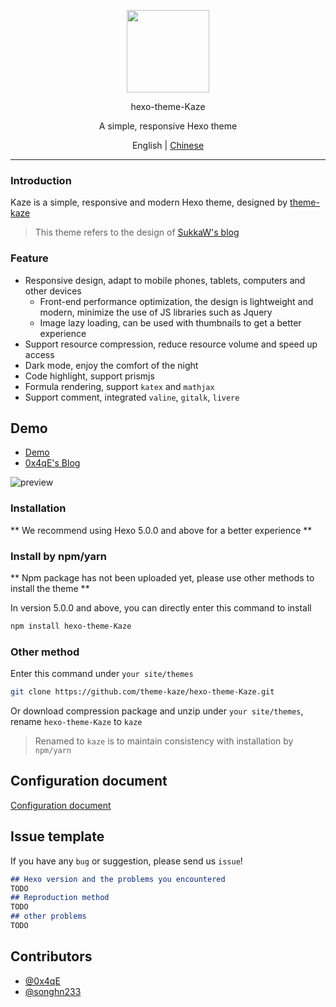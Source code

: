 <p align="center">
  <img src="https://avatars3.githubusercontent.com/u/68339006?s=200&v=4" width="132">
</p>
<p align="center">hexo-theme-Kaze</p>
<p align="center">A simple, responsive Hexo theme</p>
<p align="center">English | <a href="README.md">Chinese</a></p>

---

### Introduction

Kaze is a simple, responsive and modern Hexo theme, designed by [theme-kaze](https://github.com/theme-kaze)

> This theme refers to the design of [SukkaW's blog](https://blog.skk.moe/)

### Feature

+ Responsive design, adapt to mobile phones, tablets, computers and other devices
  + Front-end performance optimization, the design is lightweight and modern, minimize the use of JS libraries such as Jquery
  + Image lazy loading, can be used with thumbnails to get a better experience
+ Support resource compression, reduce resource volume and speed up access
+ Dark mode, enjoy the comfort of the night
+ Code highlight, support prismjs
+ Formula rendering, support `katex` and `mathjax`
+ Support comment, integrated `valine`, `gitalk`, `livere`

## Demo

+ [Demo](https://demo.theme-kaze.top/)
+ [0x4qE's Blog](https://0727.site)

![preview](https://github.com/theme-kaze/theme-kaze-demo/blob/master/source/img/gallery.png)

### Installation

** We recommend using Hexo 5.0.0 and above for a better experience **

### Install by npm/yarn

** Npm package has not been uploaded yet, please use other methods to install the theme **

In version 5.0.0 and above, you can directly enter this command to install

```bash
npm install hexo-theme-Kaze
```

### Other method

Enter this command under `your site/themes`

```bash
git clone https://github.com/theme-kaze/hexo-theme-Kaze.git
```

Or download compression package and unzip under `your site/themes`, rename `hexo-theme-Kaze` to `kaze`

> Renamed to `kaze` is to maintain consistency with installation by `npm/yarn`

## Configuration document

[Configuration document](https://demo.theme-kaze.top/document/)

## Issue template

If you have any `bug` or suggestion, please send us `issue`!

```markdown
## Hexo version and the problems you encountered
TODO
## Reproduction method
TODO
## other problems
TODO
```

## Contributors

+ [@0x4qE](https://github.com/0x4qE)
+ [@songhn233](https://github.com/songhn233)
